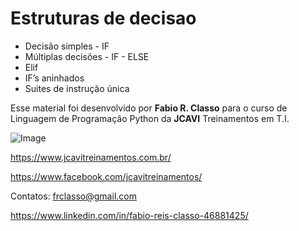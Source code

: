 Estruturas de decisao
=====================

- Decisão simples - IF
- Múltiplas decisões - IF - ELSE
- Elif
- IF’s aninhados
- Suites de instrução única

Esse material foi desenvolvido por **Fabio R. Classo** para o curso de Linguagem de
Programação Python da **JCAVI** Treinamentos em T.I.


![Image](https://github.com/frclasso/apostila_python_modulo_1/blob/master/jcavi.png "JCAVI")

https://www.jcavitreinamentos.com.br/

https://www.facebook.com/jcavitreinamentos/

Contatos: frclasso@gmail.com

https://www.linkedin.com/in/fabio-reis-classo-46881425/